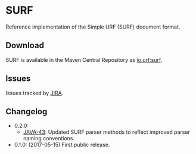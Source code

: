 # SURF

Reference implementation of the Simple URF (SURF) document format.

## Download

SURF is available in the Maven Central Repository as [io.urf:surf](https://search.maven.org/#search%7Cga%7C1%7Cg%3A%22io.urf%22%20AND%20a%3A%22surf%22).

## Issues

Issues tracked by [JIRA](https://globalmentor.atlassian.net/projects/URF/).

## Changelog

- 0.2.0:
	* [JAVA-43](https://globalmentor.atlassian.net/browse/JAVA-43): Updated SURF parser methods to reflect improved parser naming conventions.
- 0.1.0: (2017-05-15) First public release.
